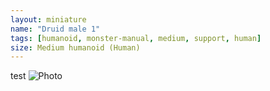 ```yaml
---
layout: miniature
name: "Druid male 1"
tags: [humanoid, monster-manual, medium, support, human]
size: Medium humanoid (Human)
---
```


test
![Photo](https://photos.fife.usercontent.google.com/pw/AP1GczPkQhJqZ8FoxAtpc7PXMCmVAqTREhHZ4S09rw4my1a8yn9ZATQTVPdxLw=w1184-h888-s-no-gm?authuser=0)
